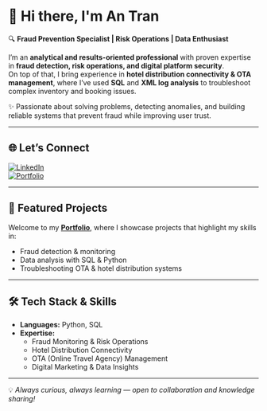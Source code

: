 # 👋 Hi there, I'm An Tran  

🔍 **Fraud Prevention Specialist | Risk Operations | Data Enthusiast**  

I’m an **analytical and results-oriented professional** with proven expertise in **fraud detection, risk operations, and digital platform security**.  
On top of that, I bring experience in **hotel distribution connectivity & OTA management**, where I’ve used **SQL** and **XML log analysis** to troubleshoot complex inventory and booking issues.  

✨ Passionate about solving problems, detecting anomalies, and building reliable systems that prevent fraud while improving user trust.  

---

## 🌐 Let’s Connect  
[![LinkedIn](https://img.shields.io/badge/LinkedIn-An%20Tran-blue?style=flat-square&logo=linkedin)](https://www.linkedin.com/in/an-tran-464458210/)  
[![Portfolio](https://img.shields.io/badge/Portfolio-GitHub-black?style=flat-square&logo=github)](https://github.com/htantran/Portfolio)  

---

## 🚀 Featured Projects  

Welcome to my [**Portfolio**](https://github.com/htantran/Portfolio), where I showcase projects that highlight my skills in:  
- Fraud detection & monitoring  
- Data analysis with SQL & Python  
- Troubleshooting OTA & hotel distribution systems  

---

## 🛠️ Tech Stack & Skills  

- **Languages:** Python, SQL  
- **Expertise:**  
  - Fraud Monitoring & Risk Operations  
  - Hotel Distribution Connectivity  
  - OTA (Online Travel Agency) Management  
  - Digital Marketing & Data Insights  

---

💡 *Always curious, always learning — open to collaboration and knowledge sharing!*  
